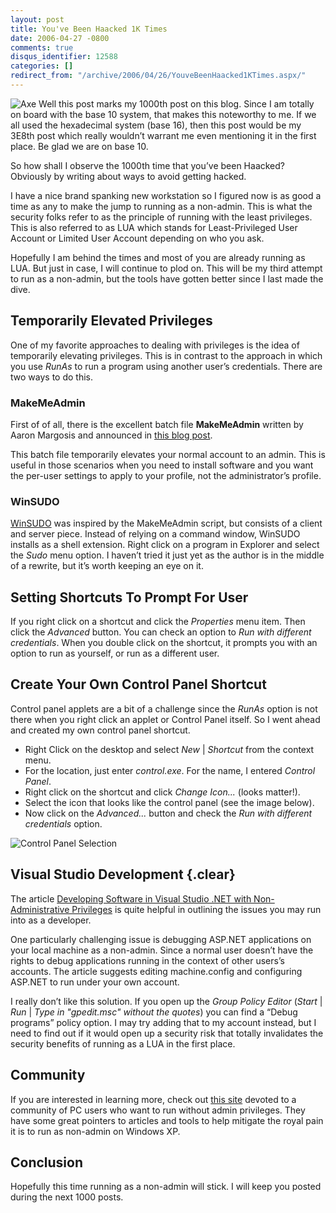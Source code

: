 ```yaml
---
layout: post
title: You've Been Haacked 1K Times
date: 2006-04-27 -0800
comments: true
disqus_identifier: 12588
categories: []
redirect_from: "/archive/2006/04/26/YouveBeenHaacked1KTimes.aspx/"
---
```


![Axe](https://haacked.com/images/bloodyAxe.jpg) Well this post marks my
1000th post on this blog. Since I am totally on board with the base 10
system, that makes this noteworthy to me. If we all used the hexadecimal
system (base 16), then this post would be my 3E8th post which really
wouldn’t warrant me even mentioning it in the first place. Be glad we
are on base 10.

So how shall I observe the 1000th time that you’ve been Haacked?
Obviously by writing about ways to avoid getting hacked.

I have a nice brand spanking new workstation so I figured now is as good
a time as any to make the jump to running as a non-admin. This is what
the security folks refer to as the principle of running with the least
privileges. This is also referred to as LUA which stands for
Least-Privileged User Account or Limited User Account depending on who
you ask.

Hopefully I am behind the times and most of you are already running as
LUA. But just in case, I will continue to plod on. This will be my third
attempt to run as a non-admin, but the tools have gotten better since I
last made the dive.

Temporarily Elevated Privileges
-------------------------------

One of my favorite approaches to dealing with privileges is the idea of
temporarily elevating privileges. This is in contrast to the approach in
which you use *RunAs* to run a program using another user’s credentials.
There are two ways to do this.

### MakeMeAdmin

First of of all, there is the excellent batch file **MakeMeAdmin**
written by Aaron Margosis and announced in [this blog
post](http://blogs.msdn.com/aaron_margosis/archive/2004/07/24/193721.aspx "MakeMeAdmin").

This batch file temporarily elevates your normal account to an admin.
This is useful in those scenarios when you need to install software and
you want the per-user settings to apply to your profile, not the
administrator’s profile.

### WinSUDO

[WinSUDO](http://home.toadlife.net/winsudo/ "WinSUDO") was inspired by
the MakeMeAdmin script, but consists of a client and server piece.
Instead of relying on a command window, WinSUDO installs as a shell
extension. Right click on a program in Explorer and select the *Sudo*
menu option. I haven’t tried it just yet as the author is in the middle
of a rewrite, but it’s worth keeping an eye on it.

Setting Shortcuts To Prompt For User
------------------------------------

If you right click on a shortcut and click the *Properties* menu item.
Then click the *Advanced* button. You can check an option to *Run with
different credentials*. When you double click on the shortcut, it
prompts you with an option to run as yourself, or run as a different
user.

Create Your Own Control Panel Shortcut
--------------------------------------

Control panel applets are a bit of a challenge since the *RunAs* option
is not there when you right click an applet or Control Panel itself. So
I went ahead and created my own control panel shortcut.

-   Right Click on the desktop and select *New* | *Shortcut* from the
    context menu.
-   For the location, just enter *control.exe*. For the name, I entered
    *Control Panel*.
-   Right click on the shortcut and click *Change Icon...* (looks
    matter!).
-   Select the icon that looks like the control panel (see the image
    below).
-   Now click on the *Advanced...* button and check the *Run with
    different credentials* option.

![Control Panel
Selection](https://haacked.com/images/ControlPanelIconSelection.gif)

Visual Studio Development {.clear}
-------------------------

The article [Developing Software in Visual Studio .NET with
Non-Administrative
Privileges](http://msdn.microsoft.com/library/default.asp?url=/library/en-us/dv_vstechart/html/tchDevelopingSoftwareInVisualStudioNETWithNon-AdministrativePrivileges.asp "VS.NET as a non-admin")
is quite helpful in outlining the issues you may run into as a
developer.

One particularly challenging issue is debugging ASP.NET applications on
your local machine as a non-admin. Since a normal user doesn’t have the
rights to debug applications running in the context of other users’s
accounts. The article suggests editing machine.config and configuring
ASP.NET to run under your own account.

I really don’t like this solution. If you open up the *Group Policy
Editor* (*Start* | *Run* | *Type in "gpedit.msc" without the quotes*)
you can find a “Debug programs” policy option. I may try adding that to
my account instead, but I need to find out if it would open up a
security risk that totally invalidates the security benefits of running
as a LUA in the first place.

Community
---------

If you are interested in learning more, check out [this
site](http://nonadmin.editme.com/ "NonAdmin") devoted to a community of
PC users who want to run without admin privileges. They have some great
pointers to articles and tools to help mitigate the royal pain it is to
run as non-admin on Windows XP.

Conclusion
----------

Hopefully this time running as a non-admin will stick. I will keep you
posted during the next 1000 posts.

